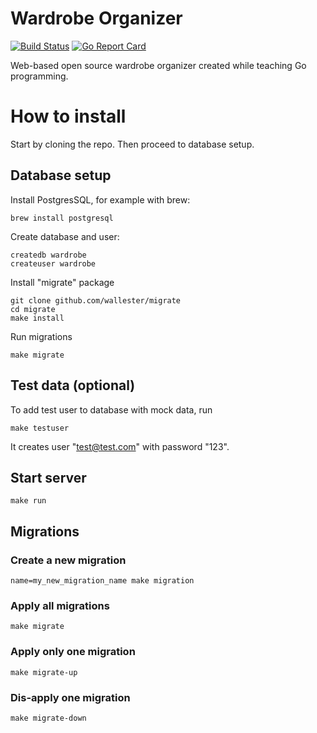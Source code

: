 # Wardrobe Organizer

[![Build Status](https://travis-ci.org/tanel/wardrobe-organizer.svg?branch=master)](https://travis-ci.org/tanel/wardrobe-organizer) [![Go Report Card](https://goreportcard.com/badge/github.com/tanel/wardrobe-organizer)](https://goreportcard.com/report/github.com/tanel/wardrobe-organizer)

Web-based open source wardrobe organizer created while teaching Go programming.

# How to install

Start by cloning the repo. Then proceed to database setup.

## Database setup

Install PostgresSQL, for example with brew:

	brew install postgresql

Create database and user:

	createdb wardrobe
	createuser wardrobe

Install "migrate" package

	git clone github.com/wallester/migrate
	cd migrate
	make install

Run migrations

	make migrate

## Test data (optional)

To add test user to database with mock data, run

	make testuser

It creates user "test@test.com" with password "123".

## Start server

	make run

## Migrations

### Create a new migration

	name=my_new_migration_name make migration

### Apply all migrations

	make migrate

### Apply only one migration

	make migrate-up

### Dis-apply one migration

	make migrate-down

